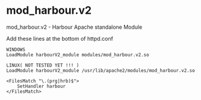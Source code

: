 # mod_harbour.v2
mod_harbour.v2 - Harbour Apache standalone Module 

Add these lines at the bottom of httpd.conf

```
WINDOWS
LoadModule harbourV2_module modules/mod_harbour.v2.so

LINUX( NOT TESTED YET !!! )
LoadModule harbourV2_module /usr/lib/apache2/modules/mod_harbour.v2.so

<FilesMatch "\.(prg|hrb)$">
    SetHandler harbour
</FilesMatch>

```
